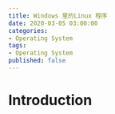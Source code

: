 ```yaml
---
title: Windows 里的Linux 程序
date: 2020-03-05 03:00:00
categories:
- Operating System
tags:
- Operating System
published: false
---
```


# Introduction


